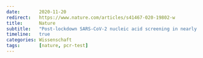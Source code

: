 ```yaml
---
date:       2020-11-20
redirect:   https://www.nature.com/articles/s41467-020-19802-w
title:      Nature
subtitle:   "Post-lockdown SARS-CoV-2 nucleic acid screening in nearly ten million residents of Wuhan, China"
timeline:   true
categories: Wissenschaft
tags:       [nature, pcr-test]
---
```

